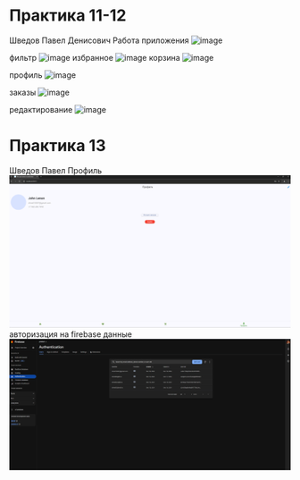 # Практика 11-12
Шведов Павел Денисович
Работа приложения
![image](https://github.com/user-attachments/assets/21203861-11b9-443e-ab35-9893e0aa3224)

фильтр
![image](https://github.com/user-attachments/assets/e0e1c66c-3095-41e8-a811-c66ae9f205a7)
избранное
![image](https://github.com/user-attachments/assets/e341a3ce-ca25-4a01-bf95-01a5e9f3b99e)
корзина
![image](https://github.com/user-attachments/assets/1556b21c-20da-4e52-9f1a-ec339a3bea3c)

профиль
![image](https://github.com/user-attachments/assets/1eeeb71d-a5f7-4023-8a40-d054c9760dce)

заказы
![image](https://github.com/user-attachments/assets/b269dcd7-1946-4c20-86c0-3de8bfed2411)

редактирование
![image](https://github.com/user-attachments/assets/9c3a430f-fa2c-4dfb-9afd-d2bb2d765496)

# Практика 13
Шведов Павел
Профиль
![img_4.png](img_4.png)
авторизация на firebase данные
![img_5.png](img_5.png)